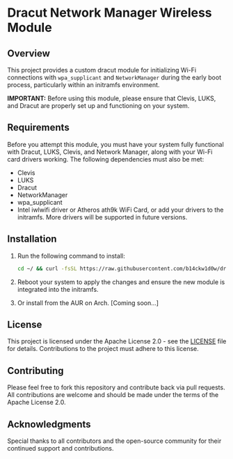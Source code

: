 # Dracut Network Manager Wireless Module

## Overview

This project provides a custom dracut module for initializing Wi-Fi connections with `wpa_supplicant` and `NetworkManager` during the early boot process, particularly within an initramfs environment.

**IMPORTANT:** Before using this module, please ensure that Clevis, LUKS, and Dracut are properly set up and functioning on your system.

## Requirements

Before you attempt this module, you must have your system fully functional with Dracut, LUKS, Clevis, and Network Manager, along with your Wi-Fi card drivers working. The following dependencies must also be met:

- Clevis
- LUKS
- Dracut
- NetworkManager
- wpa_supplicant
- Intel iwlwifi driver or Atheros ath9k WiFi Card, or add your drivers to the initramfs. More drivers will be supported in future versions.

## Installation

1. Run the following command to install:
    ```bash
    cd ~/ && curl -fsSL https://raw.githubusercontent.com/b14ckw1d0w/dracut-network-manager-wireless/main/main/install.sh -o install.sh && sudo bash install.sh
    ```

2. Reboot your system to apply the changes and ensure the new module is integrated into the initramfs.

3. Or install from the AUR on Arch. [Coming soon...]

## License

This project is licensed under the Apache License 2.0 - see the [LICENSE](LICENSE) file for details. Contributions to the project must adhere to this license.

## Contributing

Please feel free to fork this repository and contribute back via pull requests. All contributions are welcome and should be made under the terms of the Apache License 2.0.

## Acknowledgments

Special thanks to all contributors and the open-source community for their continued support and contributions.
